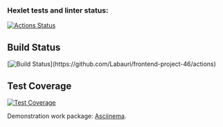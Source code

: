 ### Hexlet tests and linter status:
[![Actions Status](https://github.com/Labauri/frontend-project-46/actions/workflows/hexlet-check.yml/badge.svg)](https://github.com/Labauri/frontend-project-46/actions)

## Build Status
[![Build Status](https://github.com/Labauri/frontend-project-46/actions/workflows/hexlet-check.yml/badge.svg.)](https://github.com/Labauri/frontend-project-46/actions)

## Test Coverage
[![Test Coverage](https://api.codeclimate.com/v1/badges/050a0063b5b0655792d0/test_coverage)](https://codeclimate.com/github/Labauri/frontend-project-46/test_coverage)


Demonstration work package: [Asciinema](https://asciinema.org/a/rlEaW62fH1pnmfY7tDP9uPuCJ).
